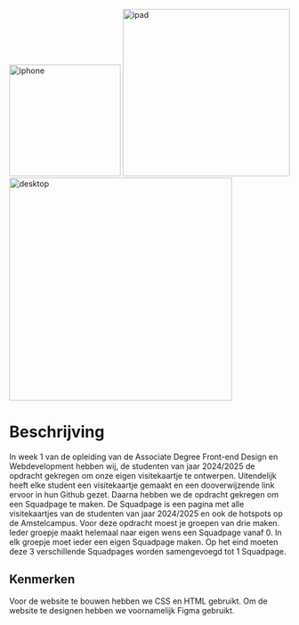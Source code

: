 <img src="https://github.com/user-attachments/assets/f9deaa13-63e9-4e36-99fa-15199e1a424f"
alt="iphone" style="width:200px;"/>
<img src="https://github.com/user-attachments/assets/472f577b-3748-4803-b1b5-b25da0759f77"
alt="ipad" style="width:300px;"/>
<img src="https://github.com/user-attachments/assets/4aea695e-0a7a-43da-be72-e0f76ce92cc5"
alt="desktop" style="width:400px;"/>






<H1>Beschrijving</H1>

In week 1 van de opleiding van de Associate Degree Front-end Design en Webdevelopment hebben wij, de studenten van jaar 2024/2025 de opdracht gekregen om onze eigen visitekaartje te ontwerpen. Uitendelijk heeft elke student een visitekaartje gemaakt en een dooverwijzende link ervoor in hun Github gezet. Daarna hebben we de opdracht gekregen om een Squadpage te maken. De Squadpage is een pagina met alle visitekaartjes van de studenten van jaar 2024/2025 en ook de hotspots op de Amstelcampus. Voor deze opdracht moest je groepen van drie maken. Ieder groepje maakt helemaal naar eigen wens een Squadpage vanaf 0. In elk groepje moet ieder een eigen Squadpage maken. Op het eind moeten deze 3 verschillende Squadpages worden samengevoegd tot 1 Squadpage.

<H2>Kenmerken</H2>

Voor de website te bouwen hebben we CSS en HTML gebruikt. Om de website te designen hebben we voornamelijk Figma gebruikt.





